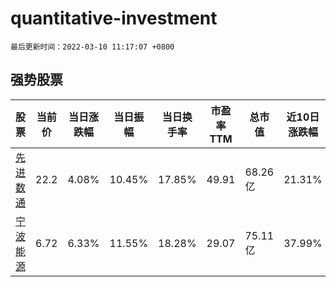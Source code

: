 # quantitative-investment

`最后更新时间：2022-03-10 11:17:07 +0800`

## 强势股票

|股票|当前价|当日涨跌幅|当日振幅|当日换手率|市盈率TTM|总市值|近10日涨跌幅|
|----|----|----|----|----|----|----|----|
|[先进数通](https://xueqiu.com/S/SZ300541)|22.2|4.08%|10.45%|17.85%|49.91|68.26亿|21.31%|
|[宁波能源](https://xueqiu.com/S/SH600982)|6.72|6.33%|11.55%|18.28%|29.07|75.11亿|37.99%|
